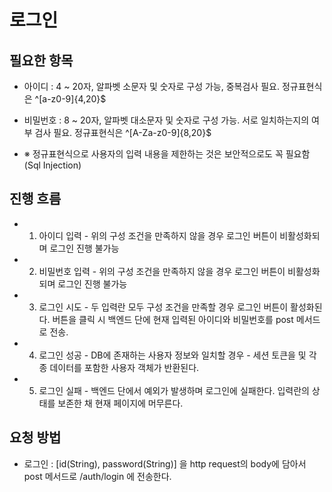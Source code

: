 # 로그인

## 필요한 항목
- 아이디 : 4 ~ 20자, 알파벳 소문자 및 숫자로 구성 가능, 중복검사 필요. 정규표현식은 ^[a-z0-9]{4,20}$
- 비밀번호 : 8 ~ 20자, 알파벳 대소문자 및 숫자로 구성 가능. 서로 일치하는지의 여부 검사 필요. 정규표현식은 ^[A-Za-z0-9]{8,20}$ 

- ※ 정규표현식으로 사용자의 입력 내용을 제한하는 것은 보안적으로도 꼭 필요함(Sql Injection)

## 진행 흐름
- 1. 아이디 입력 - 위의 구성 조건을 만족하지 않을 경우 로그인 버튼이 비활성화되며 로그인 진행 불가능
- 2. 비밀번호 입력 - 위의 구성 조건을 만족하지 않을 경우 로그인 버튼이 비활성화되며 로그인 진행 불가능
- 3. 로그인 시도 - 두 입력란 모두 구성 조건을 만족할 경우 로그인 버튼이 활성화된다. 버튼을 클릭 시 백엔드 단에 현재 입력된 아이디와 비밀번호를 post 메서드 로 전송.
- 4. 로그인 성공 - DB에 존재하는 사용자 정보와 일치할 경우 - 세션 토큰을 및 각종 데이터를 포함한 사용자 객체가 반환된다.
- 5. 로그인 실패 - 백엔드 단에서 예외가 발생하며 로그인에 실패한다. 입력란의 상태를 보존한 채 현재 페이지에 머무른다.


## 요청 방법
- 로그인 : [id(String), password(String)] 을 http request의 body에 담아서 post 메서드로 /auth/login 에 전송한다.